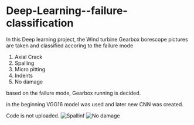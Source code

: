 # Deep-Learning--failure-classification
In this Deep learning project, the Wind turbine Gearbox borescope pictures are taken and classified accoring to the failure mode
1) Axial Crack
2) Spalling
3) Micro pitting
4) Indents
5) No damage

based on the failure mode, Gearbox running is decided.

in the beginning VGG16 model was used and later new CNN was created.

Code is not uploaded.
![Spallinf](https://user-images.githubusercontent.com/30335133/142157193-49c28992-ec46-4d16-bb32-a6660e9036ce.jpg)
![No damage](https://user-images.githubusercontent.com/30335133/142157082-5ebc3ca9-3325-494b-a273-f3a46a35946e.jpg)

